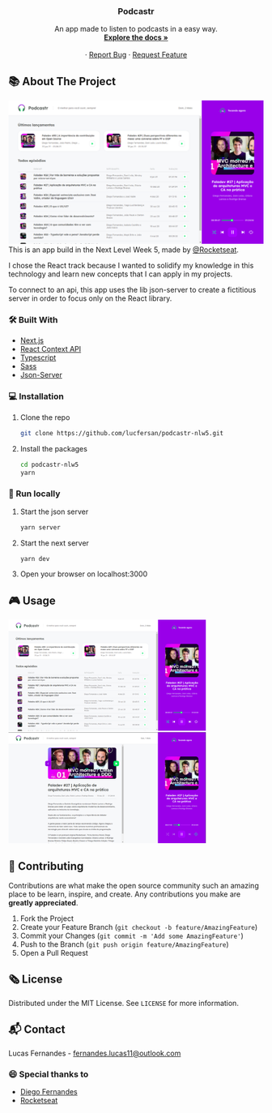 <p align="center">
  <h3 align="center">Podcastr</h3>

  <p align="center">
    An app made to listen to podcasts in a easy way.
    <br />
    <a href="https://github.com/lucfersan/podcastr-nlw5"><strong>Explore the docs »</strong></a>
    <br />
    <br />
    ·
    <a href="https://github.com/lucfersan/podcastr-nlw5/issues">Report Bug</a>
    ·
    <a href="https://github.com/lucfersan/podcastr-nlw5/issues">Request Feature</a>
  </p>
</p>

## 📚 About The Project

![Podcastr](.github/home.png)
This is an app build in the Next Level Week 5, made by [@Rocketseat](https://github.com/Rocketseat).

I chose the React track because I wanted to solidify my knowledge in this technology and learn new concepts that I can apply in my projects.

To connect to an api, this app uses the lib json-server to create a fictitious server in order to focus only on the React library.

### 🛠️ Built With

- [Next.js](https://nextjs.org/)
- [React Context API](https://reactjs.org/docs/context.html)
- [Typescript](https://www.typescriptlang.org/)
- [Sass](https://sass-lang.com/)
- [Json-Server](https://github.com/typicode/json-server)

### 💻 Installation

1. Clone the repo
   ```sh
   git clone https://github.com/lucfersan/podcastr-nlw5.git
   ```
2. Install the packages
   ```sh
   cd podcastr-nlw5
   yarn
   ```

### 🚀 Run locally

1. Start the json server
   ```sh
   yarn server
   ```
2. Start the next server
   ```sh
   yarn dev
   ```
3. Open your browser on localhost:3000

## 🎮 Usage

<p float="left">
  <img src=".github/home.png" width="390" />
  <img src=".github/episode.png" width="390" /> 
</p>

## 🤝 Contributing

Contributions are what make the open source community such an amazing place to be learn, inspire, and create. Any contributions you make are **greatly appreciated**.

1. Fork the Project
2. Create your Feature Branch (`git checkout -b feature/AmazingFeature`)
3. Commit your Changes (`git commit -m 'Add some AmazingFeature'`)
4. Push to the Branch (`git push origin feature/AmazingFeature`)
5. Open a Pull Request

## 🗞️ License

Distributed under the MIT License. See `LICENSE` for more information.

## 📬 Contact

Lucas Fernandes - fernandes.lucas11@outlook.com

### 😄 Special thanks to

- [Diego Fernandes](https://github.com/diego3g)
- [Rocketseat](https://github.com/Rocketseat)

